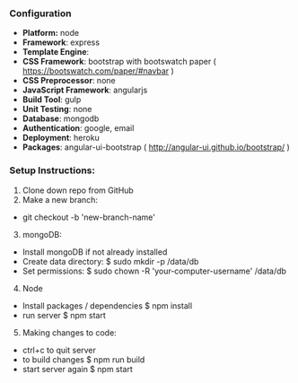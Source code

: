 ### Configuration
- **Platform:** node
- **Framework**: express
- **Template Engine**: 
- **CSS Framework**: bootstrap with bootswatch paper ( https://bootswatch.com/paper/#navbar )
- **CSS Preprocessor**: none
- **JavaScript Framework**: angularjs
- **Build Tool**: gulp
- **Unit Testing**: none
- **Database**: mongodb
- **Authentication**: google, email
- **Deployment**: heroku
- **Packages**: angular-ui-bootstrap ( http://angular-ui.github.io/bootstrap/ )

### Setup Instructions:
1. Clone down repo from GitHub
2. Make a new branch:
* git checkout -b 'new-branch-name'
3. mongoDB: 
* Install mongoDB if not already installed
* Create data directory: $ sudo mkdir -p /data/db
* Set permissions: $ sudo chown -R 'your-computer-username' /data/db
4. Node 
* Install packages / dependencies $ npm install
* run server $ npm start
5. Making changes to code:
* ctrl+c to quit server
* to build changes $ npm run build
* start server again $ npm start

